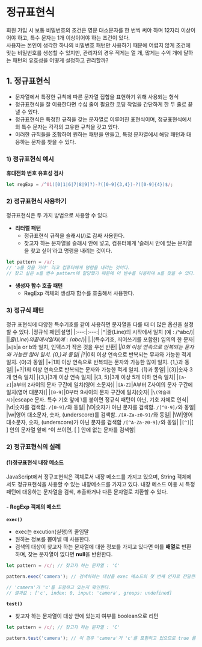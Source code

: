 # 정규표현식
회원 가입 시 보통 비밀번호의 조건은 영문 대소문자를 한 번씩 써야 하며 12자리 이상이어야 하고, 특수 문자는 1개 이상이어야 하는 조건이 있다.  
사용자는 본인이 생각한 하나의 비밀번호 패턴만 사용하기 때문에 어렵지 않게 조건에 맞는 비밀번호를 생성할 수 있지만, 관리자의 경우 적게는 열 개, 많게는 수억 개에 달하는 패턴의 유효성을 어떻게 설정하고 관리할까?

## 1. 정규표현식
- 문자열에서 특정한 규칙에 따른 문자열 집합을 표현하기 위해 사용되는 형식
- 정규표현식을 잘 이용한다면 수십 줄이 필요한 코딩 작업을 간단하게 한 두 줄로 끝낼 수 있다.
- 정규표현식은 특정한 규칙을 갖는 문자열로 이루어진 표현식이며, 정규표현식에서의 특수 문자는 각각의 고유한 규칙을 갖고 있다.
- 이러한 규칙들을 조합하여 원하는 패턴을 만들고, 특정 문자열에서 해당 패턴과 대응하는 문자를 찾을 수 있다.

### 1) 정규표현식 예시
**휴대전화 번호 유효성 검사**
```javascript
let regExp = /^01([0|1|6|7|8|9]?)-?([0-9]{3,4})-?([0-9]{4})$/;
```

### 2) 정규표현식 사용하기
정규표현식은 두 가지 방법으로 사용할 수 있다.  

- **리터럴 패턴**
  - 정규표현식 규칙을 슬래시(/)로 감싸 사용한다.
  - 찾고자 하는 문자열을 슬래시 안에 넣고, 컴퓨터에게 '슬래시 안에 있는 문자열을 찾고 싶어'라고 명령을 내리는 것이다.
```javascript
let pattern = /a/;
// 'a를 찾을 거야' 라고 컴퓨터에게 명령을 내리는 것이다.
// 찾고 싶은 a를 변수 pattern에 할당했기 때문에 이 변수를 이용하여 a를 찾을 수 있다.
```

- **생성자 함수 호출 패턴**
  - RegExp 객체의 생성자 함수를 호출해서 사용한다.

### 3) 정규식 패턴
정규 표현식에 다양한 특수기호를 같이 사용하면 문자열을 다룰 때 더 많은 옵션을 설정할 수 있다.
|정규식 패턴|설명|
|:---:|:---:|
|^|줄(Line)의 시작에서 일치 (예 : /^abc/)|
|$|줄(Line)의 끝에서 일치 (예 : /abc$/)|
|.|(특수기호, 띄어쓰기를 포함한) 임의의 한 문자|
|`a|b`|a or b와 일치, 인덱스가 작은 것을 우선 반환|
|*|0회 이상 연속으로 반복되는 문자와 가능한 많이 일치. {0,}과 동일|
|*?|0회 이상 연속으로 반복되는 무자와 가능한 적게 일치. {0}과 동일|
|+|1회 이상 연속으로 반복되는 문자와 가능한 많이 일치. {1,}과 동일|
|+?|1회 이상 연속으로 반복되는 문자와 가능한 적게 일치. {1}과 동일|
|{3}|숫자 3개 연속 일치|
|{3,}|3개 이상 연속 일치|
|{3, 5}|3개 이상 5개 이하 연속 일치|
|`[a-z]`|a부터 z사이의 문자 구간에 일치(영어 소문자)|
|`[A-Z]`|A부터 Z사이의 문자 구간에 일치(영어 대문자)|
|`[0-9]`|0부터 9사이의 문자 구간에 일치(숫자|
|`\(역슬래시)`|escape 문자. 특수 기호 앞에 \를 붙이면 정규식 패턴이 아닌, 기호 자체로 인식|
|\d|숫자를 검색함. `/[0-9]/`와 동일|
|\D|숫자가 아닌 문자를 검색함. `/[^0-9]/`와 동일|
|\w|영어 대소문자, 숫자, (underscore)를 검색함. `/[A-Za-z0-9]/`와 동일|
|\W|영어 대소문자, 숫자, (underscore)가 아닌 문자를 검색함 `/[^A-Za-z0-9]/`와 동일|
|`[^]`|[ ] 안의 문자열 앞에 ^이 쓰이면, [ ] 안에 없는 문자를 검색함|

### 2) 정규표현식의 실례
#### (1)정규표현식 내장 메소드
JavaScript에서 정규표현식은 객체로서 내장 메소드를 가지고 있으며, String 객체에서도 정규표현식을 사용할 수 있는 내장메소드를 가지고 있다. 내장 메소드 이용 시 특정 패턴에 대응하는 문자열을 검색, 추출하거나 다른 문자열로 치환할 수 있다.

#### - RegExp 객체의 메소드
**`exec()`**  
- exec는 excution(실행)의 줄임말
- 원하는 정보를 뽑아낼 때 사용한다.
- 검색의 대상이 찾고자 하는 문자열에 대한 정보를 가지고 있다면 이를 **배열**로 반환하며, 찾는 문자열이 없다면 **null**을 반환한다.
```javascript
let pattern = /c/; // 찾고자 하는 문자열 : 'C'

pattern.exec('camera'); // 검색하려는 대상을 exec 메소드의 첫 번째 인자로 전달한다

// 'camera'가 'c'를 포함하고 있는지 확인한다.
// 결과값 : ['c', index: 0, input: 'camera', groups: undefined]
```

**`test()`**
- 찾고자 하는 문자열이 대상 안에 있는지 여부를 boolean으로 리턴
```javascript
let pattern = /c/; // 찾고자 하는 문자열 : 'C'

pattern.test('camera'); // 이 경우 'camera'가 'c'를 포함하고 있으므로 true 를 리턴합니다.
```
